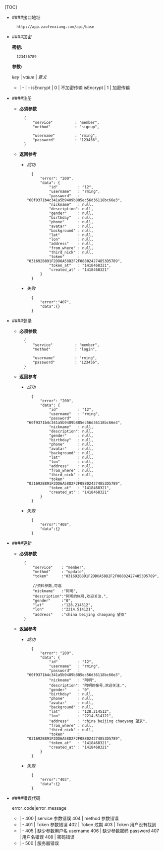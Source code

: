 [TOC]



- ####接口地址

		http://app.zaofenxiang.com/api/base

- ####加密

	**密钥:**

		123456789

	**参数:**

	*key* | *value* | *意义*
	- | - | -
	isEncrypt | 0 | 不加密传输
	isEncrypt | 1 | 加密传输


- ####注册

	- **必须参数**

			{
				"service"          : "member",
				"method"           : "signup",

				"username"         : "rming",
				"password"         : "123456",
			}

	- **返回参考**

		- *成功*

				{
					"error": "200",
					"data": {
						"id"         : "12",
						"username"   : "rming",
						"password"   : "60f9371b4c341a5b9409b885ec56d36118bc66e3",
						"nickname"   : null,
						"description": null,
						"gender"     : null,
						"birthday"   : null,
						"phone"      : null,
						"avatar"     : null,
						"background" : null,
						"lat"        : null,
						"lon"        : null,
						"address"    : null,
						"from_where" : null,
						"third_nick" : null,
						"token"      : "031692B891F2DD6A58D2F2F088024274853D5789",
						"token_at"   : "1418468321",
						"created_at" : "1418468321"
					}
				}

		- *失败*

				{
					"error":"407",
					"data":{}
				}


- ####登录

	- **必须参数**

			{
				"service"          : "member",
				"method"           : "login",

				"username"         : "rming",
				"password"         : "123456",
			}

	- **返回参考**

		- *成功*

				{
					"error": "200",
					"data": {
						"id"         : "12",
						"username"   : "rming",
						"password"   : "60f9371b4c341a5b9409b885ec56d36118bc66e3",
						"nickname"   : null,
						"description": null,
						"gender"     : null,
						"birthday"   : null,
						"phone"      : null,
						"avatar"     : null,
						"background" : null,
						"lat"        : null,
						"lon"        : null,
						"address"    : null,
						"from_where" : null,
						"third_nick" : null,
						"token"      : "031692B891F2DD6A58D2F2F088024274853D5789",
						"token_at"   : "1418468321",
						"created_at" : "1418468321"
					}
				}

		- *失败*

				{
					"error":"408",
					"data":{}
				}

- ####更新

	- **必须参数**

			{
				"service"    : "member",
				"method"     : "update",
				"token"      :"031692B891F2DD6A58D2F2F088024274853D5789",

				//资料参数,可选
				"nickname"   :"阿明",
				"description":"阿明的帐号,欢迎关注.",
				"gender"     :"0",
				"lat"        :"128.214512",
				"lon"        :"2214.514121",
				"address"    :"china beijing chaoyang 望京"
			}


	- **返回参考**

		- *成功*

				{
					"error": "200",
					"data": {
						"id"         : "12",
						"username"   : "rming",
						"password"   : "60f9371b4c341a5b9409b885ec56d36118bc66e3",
						"nickname"   : "阿明",
						"description": "阿明的帐号,欢迎关注.",
						"gender"     : "0",
						"birthday"   : null,
						"phone"      : null,
						"avatar"     : null,
						"background" : null,
						"lat"        : "128.214512",
						"lon"        : "2214.514121",
						"address"    : "china beijing chaoyang 望京",
						"from_where" : null,
						"third_nick" : null,
						"token"      : "031692B891F2DD6A58D2F2F088024274853D5789",
						"token_at"   : "1418468321",
						"created_at" : "1418468321"
					}
				}

		- *失败*

				{
					"error":"403",
					"data":{}
				}


- ####错误代码


	error_code|error_message
	- | -
	400 | service 参数错误
	404 | method  参数错误
	- | -
	401 | Token 参数错误
	402 | Token 过期
	403 | Token 用户没有找到
	- | -
	405 | 缺少参数用户名 username
	406 | 缺少参数密码   password
	407 | 用户名错误
	408 | 密码错误
	- | -
	500 | 服务器错误
